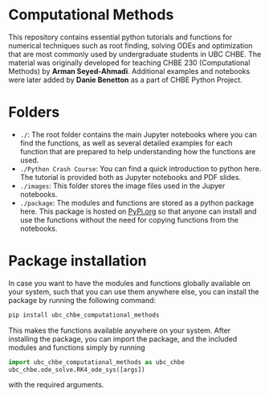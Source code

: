 # Computational Methods
This repository contains essential python tutorials and functions for numerical techniques such as root finding, solving ODEs and optimization that are most commonly used by undergraduate students in UBC CHBE. The material was originally developed for teaching CHBE 230 (Computational Methods) by **Arman Seyed-Ahmadi**. Additional examples and notebooks were later added by **Danie Benetton** as a part of CHBE Python Project.

# Folders

- `./`: The root folder contains the main Jupyter notebooks where you can find the functions, as well as several detailed examples for each function that are prepared to help understanding how the functions are used.
- `./Python Crash Course`: You can find a quick introduction to python here. The tutorial is provided both as Jupyter notebooks and PDF slides.
- `./images`: This folder stores the image files used in the Jupyer notebooks.
- `./package`: The modules and functions are stored as a python package here. This package is hosted on [PyPi.org](https://pypi.org/project/ubc-chbe-computational-methods/) so that anyone can install and use the functions without the need for copying functions from the notebooks.

# Package installation
In case you want to have the modules and functions globally available on your system, such that you can use them anywhere else, you can install the package by running the following command:
```bash
pip install ubc_chbe_computational_methods
```
This makes the functions available anywhere on your system. After installing the package, you can import the package, and the included modules and functions simply by running
```python
import ubc_chbe_computational_methods as ubc_chbe
ubc_chbe.ode_solve.RK4_ode_sys([args])
```
with the required arguments.